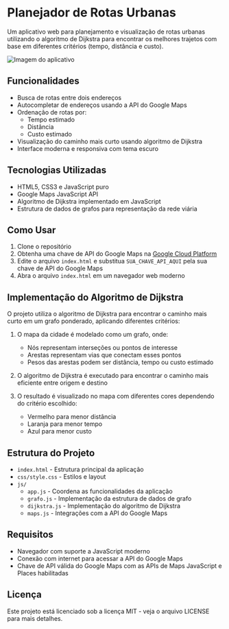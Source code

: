 # Planejador de Rotas Urbanas

Um aplicativo web para planejamento e visualização de rotas urbanas utilizando o algoritmo de Dijkstra para encontrar os melhores trajetos com base em diferentes critérios (tempo, distância e custo).

![Imagem do aplicativo](https://github.com/placeholder/screenshot.png)

## Funcionalidades

- Busca de rotas entre dois endereços
- Autocompletar de endereços usando a API do Google Maps
- Ordenação de rotas por:
  - Tempo estimado
  - Distância
  - Custo estimado
- Visualização do caminho mais curto usando algoritmo de Dijkstra
- Interface moderna e responsiva com tema escuro

## Tecnologias Utilizadas

- HTML5, CSS3 e JavaScript puro
- Google Maps JavaScript API
- Algoritmo de Dijkstra implementado em JavaScript
- Estrutura de dados de grafos para representação da rede viária

## Como Usar

1. Clone o repositório
2. Obtenha uma chave de API do Google Maps na [Google Cloud Platform](https://console.cloud.google.com/)
3. Edite o arquivo `index.html` e substitua `SUA_CHAVE_API_AQUI` pela sua chave de API do Google Maps
4. Abra o arquivo `index.html` em um navegador web moderno

## Implementação do Algoritmo de Dijkstra

O projeto utiliza o algoritmo de Dijkstra para encontrar o caminho mais curto em um grafo ponderado, aplicando diferentes critérios:

1. O mapa da cidade é modelado como um grafo, onde:
   - Nós representam interseções ou pontos de interesse
   - Arestas representam vias que conectam esses pontos
   - Pesos das arestas podem ser distância, tempo ou custo estimado

2. O algoritmo de Dijkstra é executado para encontrar o caminho mais eficiente entre origem e destino

3. O resultado é visualizado no mapa com diferentes cores dependendo do critério escolhido:
   - Vermelho para menor distância
   - Laranja para menor tempo
   - Azul para menor custo

## Estrutura do Projeto

- `index.html` - Estrutura principal da aplicação
- `css/style.css` - Estilos e layout
- `js/`
  - `app.js` - Coordena as funcionalidades da aplicação
  - `grafo.js` - Implementação da estrutura de dados de grafo
  - `dijkstra.js` - Implementação do algoritmo de Dijkstra
  - `maps.js` - Integrações com a API do Google Maps

## Requisitos

- Navegador com suporte a JavaScript moderno
- Conexão com internet para acessar a API do Google Maps
- Chave de API válida do Google Maps com as APIs de Maps JavaScript e Places habilitadas

## Licença

Este projeto está licenciado sob a licença MIT - veja o arquivo LICENSE para mais detalhes. 